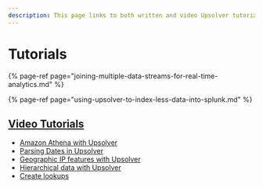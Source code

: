 ```yaml
---
description: This page links to both written and video Upsolver tutorials.
---
```


# Tutorials

{% page-ref page="joining-multiple-data-streams-for-real-time-analytics.md" %}

{% page-ref page="using-upsolver-to-index-less-data-into-splunk.md" %}

## [Video Tutorials](https://www.upsolver.com/tutorials)

* [Amazon Athena with Upsolver](https://www.youtube.com/watch?v=e6a8AZ_c8xs&feature=emb_title)
* [Parsing Dates in Upsolver](https://www.youtube.com/watch?v=wncr_y9wtbA&feature=emb_title)
* [Geographic IP features with Upsolver](https://www.youtube.com/watch?v=0PU9cXzr19I&feature=emb_title)
* [Hierarchical data with Upsolver](https://www.youtube.com/watch?v=ERLg6YEd5OU)
* [Create lookups](https://www.youtube.com/watch?v=xIygqg6RY58)

